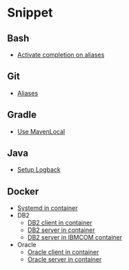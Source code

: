 # Snippet

## Bash

- [Activate completion on aliases](Bash/Completion_alias.md)

## Git

- [Aliases](Git/Aliases.md)

## Gradle

- [Use MavenLocal](Gradle/MavenLocal/mavenlocal.md)

## Java

- [Setup Logback](Java/Logback/logback.md)

## Docker

- [Systemd in container](Docker/Use_systemd/Makefile)
- DB2
  - [DB2 client in container](Docker/DB2/DB2_client_in_container/Dockerfile)
  - [DB2 server in container](Docker/DB2/DB2_server_in_container/Dockerfile)
  - [DB2 server in IBMCOM container](Docker/DB2/DB2_server_in_ibmcom_db2_container/Makefile)
- Oracle
  - [Oracle client in container](Docker/Oracle/Oracle_client_in_container/Dockerfile)
  - [Oracle server in container](Docker/Oracle/Oracle_server_in_container/Dockerfile)
